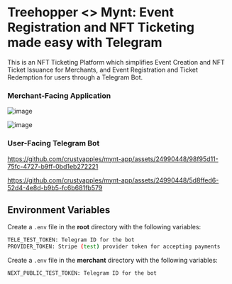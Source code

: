 # Treehopper <> Mynt: Event Registration and NFT Ticketing made easy with Telegram

This is an NFT Ticketing Platform which simplifies Event Creation and NFT Ticket Issuance for Merchants, and Event Registration and Ticket Redemption for users through a Telegram Bot. 

### Merchant-Facing Application
![image](https://github.com/crustyapples/mynt-app/assets/24990448/9749cdd8-1ba3-49fd-97ce-e4cfd6e01c74)

![image](https://github.com/crustyapples/mynt-app/assets/24990448/989fac89-c76d-4d91-ba69-4e8f414faee9)


### User-Facing Telegram Bot
https://github.com/crustyapples/mynt-app/assets/24990448/98f95d11-75fc-4727-b9ff-0bd1eb272221

https://github.com/crustyapples/mynt-app/assets/24990448/5d8ffed6-52d4-4e8d-b9b5-fc6b681fb579



## Environment Variables
Create a `.env` file in the **root** directory with the following variables:
```bash
TELE_TEST_TOKEN: Telegram ID for the bot
PROVIDER_TOKEN: Stripe (test) provider token for accepting payments
```

Create a `.env` file in the **merchant** directory with the following variables:
```bash
NEXT_PUBLIC_TEST_TOKEN: Telegram ID for the bot
```
